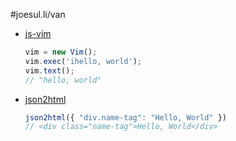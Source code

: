 #joesul.li/van

- [js-vim](https://github.com/itsjoesullivan/js-vim)

    ```javascript
    vim = new Vim();
    vim.exec('ihello, world');
    vim.text();
    // "hello, world"
    ```

- [json2html](https://github.com/addthis/json2html)

    ```javascript
    json2html({ "div.name-tag": "Hello, World" })
    // <div class="name-tag">Hello, World</div>
    ```
